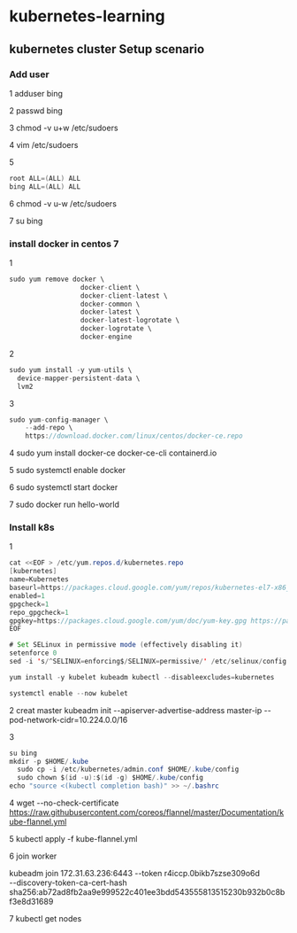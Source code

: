 # kubernetes-learning

## kubernetes cluster Setup scenario

### Add user

1 adduser bing 

2 passwd bing 

3 chmod -v u+w /etc/sudoers 

4 vim /etc/sudoers 

5 
```java
root ALL=(ALL) ALL
bing ALL=(ALL) ALL 
```
6 chmod -v u-w /etc/sudoers

7 su bing


### install docker in centos 7
1 
```java
sudo yum remove docker \
                  docker-client \
                  docker-client-latest \
                  docker-common \
                  docker-latest \
                  docker-latest-logrotate \
                  docker-logrotate \
                  docker-engine
```

2 
```java
sudo yum install -y yum-utils \
  device-mapper-persistent-data \
  lvm2
```

3 
```java
sudo yum-config-manager \
    --add-repo \
    https://download.docker.com/linux/centos/docker-ce.repo
```

4 sudo yum install docker-ce docker-ce-cli containerd.io

5 sudo systemctl enable docker

6 sudo systemctl start docker

7 sudo docker run hello-world

### Install k8s
1
```java
cat <<EOF > /etc/yum.repos.d/kubernetes.repo
[kubernetes]
name=Kubernetes
baseurl=https://packages.cloud.google.com/yum/repos/kubernetes-el7-x86_64
enabled=1
gpgcheck=1
repo_gpgcheck=1
gpgkey=https://packages.cloud.google.com/yum/doc/yum-key.gpg https://packages.cloud.google.com/yum/doc/rpm-package-key.gpg
EOF

# Set SELinux in permissive mode (effectively disabling it)
setenforce 0
sed -i 's/^SELINUX=enforcing$/SELINUX=permissive/' /etc/selinux/config

yum install -y kubelet kubeadm kubectl --disableexcludes=kubernetes

systemctl enable --now kubelet
```


2 creat master
kubeadm init --apiserver-advertise-address master-ip --pod-network-cidr=10.224.0.0/16

3
```java
su bing
mkdir -p $HOME/.kube
  sudo cp -i /etc/kubernetes/admin.conf $HOME/.kube/config
  sudo chown $(id -u):$(id -g) $HOME/.kube/config
echo "source <(kubectl completion bash)" >> ~/.bashrc
```
4 wget --no-check-certificate https://raw.githubusercontent.com/coreos/flannel/master/Documentation/kube-flannel.yml

5 kubectl apply -f kube-flannel.yml

6 join worker

kubeadm join 172.31.63.236:6443 --token r4iccp.0bikb7szse309o6d \
    --discovery-token-ca-cert-hash sha256:ab72ad8fb2aa9e999522c401ee3bdd543555813515230b932b0c8bf3e8d31689
    
7 kubectl get nodes
